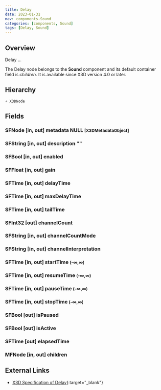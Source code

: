 ```yaml
---
title: Delay
date: 2023-01-31
nav: components-Sound
categories: [components, Sound]
tags: [Delay, Sound]
---
```

<style>
.post h3 {
   word-spacing: 0.2em;
}
</style>

## Overview

Delay ...

The Delay node belongs to the **Sound** component and its default container field is *children.* It is available since X3D version 4.0 or later.

## Hierarchy

```
+ X3DNode
```

## Fields

### SFNode [in, out] **metadata** NULL <small>[X3DMetadataObject]</small>

### SFString [in, out] **description** ""

### SFBool [in, out] **enabled** <small></small>

### SFFloat [in, out] **gain** <small></small>

### SFTime [in, out] **delayTime** <small></small>

### SFTime [in, out] **maxDelayTime** <small></small>

### SFTime [in, out] **tailTime** <small></small>

### SFInt32 [out] **channelCount** <small></small>

### SFString [in, out] **channelCountMode** <small></small>

### SFString [in, out] **channelInterpretation** <small></small>

### SFTime [in, out] **startTime** <small>(-∞,∞)</small>

### SFTime [in, out] **resumeTime** <small>(-∞,∞)</small>

### SFTime [in, out] **pauseTime** <small>(-∞,∞)</small>

### SFTime [in, out] **stopTime** <small>(-∞,∞)</small>

### SFBool [out] **isPaused** <small></small>

### SFBool [out] **isActive** <small></small>

### SFTime [out] **elapsedTime** <small></small>

### MFNode [in, out] **children** <small></small>

## External Links

- [X3D Specification of Delay](https://www.web3d.org/documents/specifications/19775-1/V4.0/Part01/components/sound.html#Delay){:target="_blank"}
